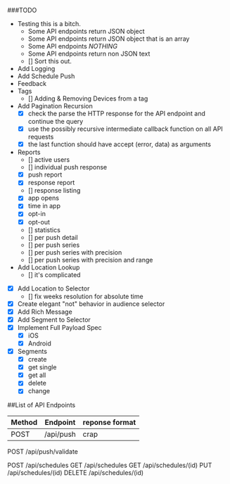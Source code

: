 ###TODO
* Testing this is a bitch.
  * Some API endpoints return JSON object
  * Some API endpoints return JSON object that is an array
  * Some API endpoints *NOTHING*
  * Some API endpoints return non JSON text
  * [] Sort this out.
* Add Logging
* Add Schedule Push
* Feedback
* Tags
  * [] Adding & Removing Devices from a tag
* Add Pagination Recursion
  * [X] check the parse the HTTP response for the API endpoint and continue the query
  * [X] use the possibly recursive intermediate callback function on all API requests
  * [X] the last function should have accept (error, data) as arguments
* Reports
  * [] active users
  * [] individual push response
  * [X] push report
  * [X] response report
  * [] response listing
  * [X] app opens
  * [X] time in app
  * [X] opt-in
  * [X] opt-out
  * [] statistics
  * [] per push detail
  * [] per push series
  * [] per push series with precision
  * [] per push series with precision and range
* Add Location Lookup
  * [] it's complicated
* [x] Add Location to Selector
  * [] fix weeks resolution for absolute time
* [X] Create elegant "not" behavior in audience selector
* [X] Add Rich Message
* [X] Add Segment to Selector
* [X] Implement Full Payload Spec
  * [X] iOS
  * [X] Android
* [x] Segments
  * [x] create
  * [x] get single
  * [x] get all
  * [x] delete
  * [x] change

##List of API Endpoints

| Method | Endpoint  | reponse format   |
| ------ | --------- | ---------------  |
| POST   | /api/push | crap

POST /api/push/validate

POST /api/schedules
GET  /api/schedules
GET  /api/schedules/(id)
PUT  /api/schedules/(id)
DELETE /api/schedules/(id)
